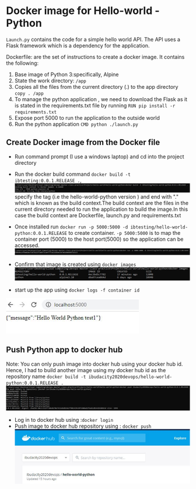 # Docker image for Hello-world - Python

`Launch.py` contains the code for a simple hello world API. The API uses a Flask framework which is a dependency for the application.

Dockerfile: are the set of instructions to create a docker image. It contains the following:
1. Base image of Python 3:specifically, Alpine
2. State the work directory: `/app`
3. Copies all the files from the current directory (.) to the app directory `copy . /app`
4. To manage the python application , we need to download the Flask as it is stated in the requirements.txt file by running `RUN pip install -r requirements.txt`
5. Expose port 5000 to run the application to the outside world
6. Run the python application `CMD python ./launch.py`

## Create Docker image from the Docker file
- Run command prompt (I use a windows laptop) and cd into the project directory
- Run the docker build command `docker build -t ibtesting:0.0.1.RELEASE .`,
![](https://github.com/ibejalon/Docker_Practice/blob/master/hello-world-python/screen_shots/Docker_image%20file.JPG)
specify the tag (i.e the hello-world-python version ) and end with "." which is known as the build context.The build context are the files in the current directory needed to run the application to build the image.In this case the build context are Dockerfile, launch.py and requirements.txt

- Once installed run `docker run -p 5000:5000 -d ibtesting/hello-world-python:0.0.1.RELEASE` to create container. 
`-p 5000:5000` is to map the container port (5000) to the host port(5000) so the application can be accessed.
![](https://github.com/ibejalon/Docker_Practice/blob/master/hello-world-python/screen_shots/docker-container-create.JPG)

- Confirm that image is created using `docker images`
![](https://github.com/ibejalon/Docker_Practice/blob/master/hello-world-python/screen_shots/docker-image.JPG)

- start up the app using `docker logs -f container id` 

![](https://github.com/ibejalon/Docker_Practice/blob/master/hello-world-python/screen_shots/application_running.JPG)

## Push Python app to docker hub
Note: You can only push image into docker hub using your docker hub id. Hence, I had to build another image using my docker hub id as the repository name  `docker build -t ibudacity2020devops/hello-world-python:0.0.1.RELEASE .`
![](https://github.com/ibejalon/Docker_Practice/blob/master/hello-world-python/screen_shots/docker_image_push.JPG)

- Log in to docker hub using :`docker login`
- Push image to docker hub repository using : `docker push` 
![](https://github.com/ibejalon/Docker_Practice/blob/master/hello-world-python/screen_shots/dockerhub_repo.JPG)

